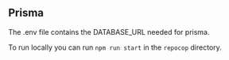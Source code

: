 ## Prisma

The .env file contains the DATABASE_URL needed for prisma.

To run locally you can run `npm run start` in the `repocop` directory.
